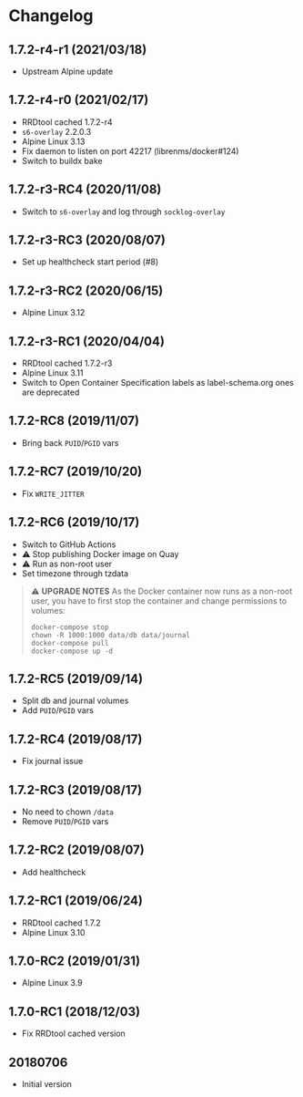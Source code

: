 # Changelog

## 1.7.2-r4-r1 (2021/03/18)

* Upstream Alpine update

## 1.7.2-r4-r0 (2021/02/17)

* RRDtool cached 1.7.2-r4
* `s6-overlay` 2.2.0.3
* Alpine Linux 3.13
* Fix daemon to listen on port 42217 (librenms/docker#124)
* Switch to buildx bake

## 1.7.2-r3-RC4 (2020/11/08)

* Switch to `s6-overlay` and log through `socklog-overlay`

## 1.7.2-r3-RC3 (2020/08/07)

* Set up healthcheck start period (#8)

## 1.7.2-r3-RC2 (2020/06/15)

* Alpine Linux 3.12

## 1.7.2-r3-RC1 (2020/04/04)

* RRDtool cached 1.7.2-r3
* Alpine Linux 3.11
* Switch to Open Container Specification labels as label-schema.org ones are deprecated

## 1.7.2-RC8 (2019/11/07)

* Bring back `PUID`/`PGID` vars

## 1.7.2-RC7 (2019/10/20)

* Fix `WRITE_JITTER`

## 1.7.2-RC6 (2019/10/17)

* Switch to GitHub Actions
* :warning: Stop publishing Docker image on Quay
* :warning: Run as non-root user
* Set timezone through tzdata

> :warning: **UPGRADE NOTES**
> As the Docker container now runs as a non-root user, you have to first stop the container and change permissions to volumes:
> ```
> docker-compose stop
> chown -R 1000:1000 data/db data/journal
> docker-compose pull
> docker-compose up -d
> ```

## 1.7.2-RC5 (2019/09/14)

* Split db and journal volumes
* Add `PUID`/`PGID` vars

## 1.7.2-RC4 (2019/08/17)

* Fix journal issue

## 1.7.2-RC3 (2019/08/17)

* No need to chown `/data`
* Remove `PUID`/`PGID` vars

## 1.7.2-RC2 (2019/08/07)

* Add healthcheck

## 1.7.2-RC1 (2019/06/24)

* RRDtool cached 1.7.2
* Alpine Linux 3.10

## 1.7.0-RC2 (2019/01/31)

* Alpine Linux 3.9

## 1.7.0-RC1 (2018/12/03)

* Fix RRDtool cached version

## 20180706

* Initial version

